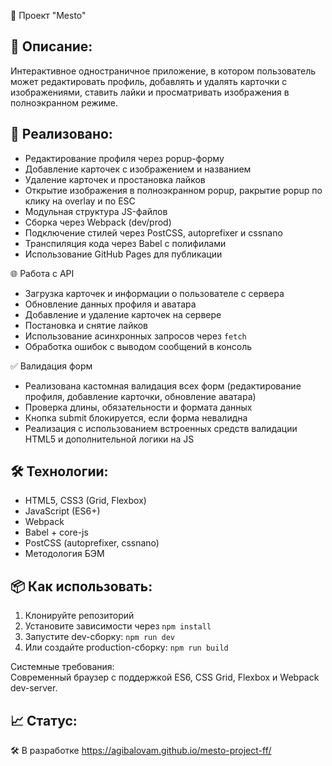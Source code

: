  📸 Проект "Mesto"

## 📖 Описание:  
Интерактивное одностраничное приложение, в котором пользователь может редактировать профиль, добавлять и удалять карточки с изображениями, ставить лайки и просматривать изображения в полноэкранном режиме.

## 🚀 Реализовано:
- Редактирование профиля через popup-форму
- Добавление карточек с изображением и названием
- Удаление карточек и простановка лайков
- Открытие изображения в полноэкранном popup, pакрытие popup по клику на overlay и по ESC
- Модульная структура JS-файлов
- Сборка через Webpack (dev/prod)
- Подключение стилей через PostCSS, autoprefixer и cssnano
- Транспиляция кода через Babel с полифилами 
- Использование GitHub Pages для публикации 

🌐 Работа с API
- Загрузка карточек и информации о пользователе с сервера
- Обновление данных профиля и аватара
- Добавление и удаление карточек на сервере
- Постановка и снятие лайков
- Использование асинхронных запросов через `fetch`
- Обработка ошибок с выводом сообщений в консоль

✅ Валидация форм
- Реализована кастомная валидация всех форм (редактирование профиля, добавление карточки, обновление аватара)
- Проверка длины, обязательности и формата данных
- Кнопка submit блокируется, если форма невалидна
- Реализация с использованием встроенных средств валидации HTML5 и дополнительной логики на JS

## 🛠 Технологии:
- HTML5, CSS3 (Grid, Flexbox)
- JavaScript (ES6+)
- Webpack
- Babel + core-js
- PostCSS (autoprefixer, cssnano)
- Методология БЭМ

## 📦 Как использовать:
1. Клонируйте репозиторий  
2. Установите зависимости через `npm install`  
3. Запустите dev-сборку: `npm run dev`  
4. Или создайте production-сборку: `npm run build`

Системные требования:  
Современный браузер с поддержкой ES6, CSS Grid, Flexbox и Webpack dev-server.

## 📈 Статус:  
🛠 В разработке
https://agibalovam.github.io/mesto-project-ff/


